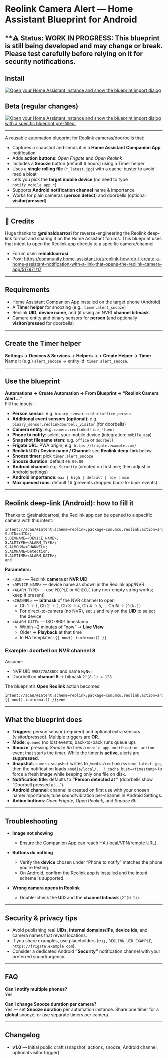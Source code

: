 # Reolink Camera Alert — Home Assistant Blueprint for Android  
**⚠️ Status: WORK IN PROGRESS: This blueprint is still being developed and may change or break. Please test carefully before relying on it for security notifications.
---

## Install 

[![Open your Home Assistant instance and show the blueprint import dialog](https://my.home-assistant.io/badges/blueprint_import.svg)](https://my.home-assistant.io/redirect/blueprint_import/?blueprint_url=https%3A%2F%2Fraw.githubusercontent.com%2FNS086%2FHomeAssistantBlueprints%2Frefs%2Fheads%2Fmain%2FAndroidreolinkfrigate.yaml)


## Beta (regular changes)

[![Open your Home Assistant instance and show the blueprint import dialog with a specific blueprint pre-filled.](https://my.home-assistant.io/badges/blueprint_import.svg)](https://my.home-assistant.io/redirect/blueprint_import/?blueprint_url=https%3A%2F%2Fraw.githubusercontent.com%2FNS086%2FHomeAssistantBlueprints%2Frefs%2Fheads%2Fmain%2Fbeta.yaml)

---

A reusable automation blueprint for Reolink cameras/doorbells that:

- Captures a snapshot and sends it in a **Home Assistant Companion App** notification  
- Adds **action buttons**: _Open Frigate_ and _Open Reolink_  
- Includes a **Snooze** button (default 6 hours) using a Timer helper  
- Uses a **single rolling file** (`*_latest.jpg`) with a cache-buster to avoid media bloat  
- Lets you pick the **target mobile device** (no need to type `notify.mobile_app_*`)  
- Supports **Android notification channel** name & importance  
- Works for plain cameras (**person detect**) and doorbells (optional **visitor/pressed**)

---

## 🙏 Credits

Huge thanks to **@reinaldoarrosi** for reverse-engineering the Reolink deep-link format and sharing it on the Home Assistant forums. This blueprint uses that intent to open the Reolink app directly to a specific camera/channel.

- Forum user: **reinaldoarrosi**  
- Post: https://community.home-assistant.io/t/reolink-how-do-i-create-a-home-assistant-notification-with-a-link-that-opens-the-reolink-camera-app/517971/17

---

## Requirements

- Home Assistant Companion App installed on the target phone (Android) 
- A **Timer helper** for snoozing (e.g., `timer.alert_snooze`)  
- Reolink **UID**, **device name**, and (if using an NVR) **channel bitmask**  
- Camera entity and binary sensors for **person** (and optionally **visitor/pressed** for doorbells)


---

## Create the Timer helper

**Settings → Devices & Services → Helpers → + Create Helper → Timer**  
Name it (e.g.) `alert_snooze` → entity id: `timer.alert_snooze`.

---

## Use the blueprint

**Automations → Create Automation → From Blueprint → “Reolink Camera Alert…”**  
Fill the inputs:

- **Person sensor**: e.g. `binary_sensor.reolinkoffice_person`  
- **Additional event sensors (optional)**: e.g. `binary_sensor.reolinkdoorbell_visitor` (for doorbells)  
- **Camera entity**: e.g. `camera.reolinkoffice_fluent`  
- **Phone to notify**: select your mobile device (integration: `mobile_app`)  
- **Snapshot filename stem**: e.g. `office` or `doorbell`  
- **Frigate URL**: PWA origin, e.g. `https://frigate.example.com/`  
- **Reolink UID / Device name / Channel**: see **Reolink deep-link** below  
- **Snooze timer**: pick `timer.alert_snooze`  
- **Snooze duration**: default `06:00:00`  
- **Android channel**: e.g. `Security` (created on first use; then adjust in Android settings)  
- **Android importance**: `max | high | default | low | min`  
- **Max queued runs**: default `10` (prevents dropped back-to-back events)

---

## Reolink deep-link (Android): how to fill it

Thanks to @reinaldoarrosi, the Reolink app can be opened to a specific camera with this intent:

```
intent://scan/#Intent;scheme=reolink;package=com.mcu.reolink;action=android.intent.action.VIEW;
S.UID=<UID>;
S.DEVNAME=<DEVICE_NAME>;
S.ALMTYPE=<ALARM_TYPE>;
S.ALMCHN=<CHANNEL>;
S.ALMNAME=Detection;
S.ALMTIME=<ALARM_DATE>;
end
```

**Parameters:**

- `<UID>` — Reolink **camera or NVR UID**  
- `<DEVICE_NAME>` — device name as shown in the Reolink app/NVR  
- `<ALARM_TYPE>` — use `PEOPLE` or `VEHICLE` (any non-empty string works; keep it present)  
- `<CHANNEL>` — **bitmask** of the NVR channel to open  
  - Ch 1 → `1`, Ch 2 → `2`, Ch 3 → `4`, Ch 4 → `8`, … Ch **N** → `2^(N-1)`  
  - For direct-to-camera (no NVR), set `1` and rely on the **UID** to select the device  
- `<ALARM_DATE>` — ISO-8601 timestamp  
  - Within ~2 minutes of “now” → **Live View**  
  - Older → **Playback** at that time  
  - In HA templates: `{{ now().isoformat() }}`

### Example: doorbell on NVR channel 8

Assume:
- NVR UID `998877AABBCC` and name `MyNvr`  
- Doorbell on **channel 8** → bitmask `2^(8-1) = 128`

The blueprint’s **Open Reolink** action becomes:

```
intent://scan/#Intent;scheme=reolink;package=com.mcu.reolink;action=android.intent.action.VIEW;S.UID=998877AABBCC;S.DEVNAME=MyNvr;S.ALMTYPE=PEOPLE;S.ALMCHN=128;S.ALMNAME=Detection;S.ALMTIME={{ now().isoformat() }};end
```

---

## What the blueprint does

- **Triggers**: person sensor (required) and optional extra sensors (visitor/pressed). Multiple triggers are **OR**.  
- **Mode**: `queued` (no lost events; back-to-back runs queue up).  
- **Snooze**: pressing _Snooze 6h_ fires a `mobile_app_notification_action` event that starts the timer. While the timer is **active**, alerts are **suppressed**.  
- **Snapshot**: `camera.snapshot` writes to `/media/reolink/<stem>_latest.jpg`, then the notification loads `/media/local/...?_cache_bust=<timestamp>` to force a fresh image while keeping only one file on disk.  
- **Notification title**: defaults to **“Person detected at _<Camera Friendly Name>_”** (doorbells show “Doorbell pressed at …”).  
- **Android channel**: channel is created on first use with your chosen name/importance; tune sound/vibration per-channel in Android Settings.  
- **Action buttons**: _Open Frigate_, _Open Reolink_, and _Snooze 6h_.

---

## Troubleshooting

- **Image not showing**  
  - Ensure the Companion App can reach HA (local/VPN/remote URL).  

- **Buttons do nothing**  
  - Verify the **device** chosen under “Phone to notify” matches the phone you’re testing.  
  - On Android, confirm the Reolink app is installed and the intent scheme is supported.

- **Wrong camera opens in Reolink**  
  - Double-check the **UID** and the **channel bitmask** (`2^(N-1)`).

---

## Security & privacy tips

- Avoid publishing real **UIDs**, **internal domains/IPs**, **device ids**, and camera names that reveal locations.  
- If you share examples, use placeholders (e.g., `REOLINK_UID_EXAMPLE`, `https://frigate.example.com`).  
- Consider a dedicated Android **“Security”** notification channel with your preferred sound/urgency.

---

## FAQ

**Can I notify multiple phones?**  
Yes

**Can I change Snooze duration per camera?**  
Yes — set **Snooze duration** per automation instance. Share one timer for a **global** snooze, or use separate timers per camera.



---

## Changelog

- **v1.0** — Initial public draft (snapshot, actions, snooze, Android channel, optional visitor trigger).
